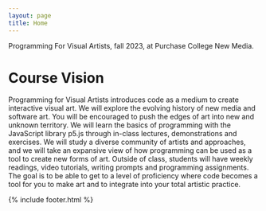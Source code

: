 ```yaml
---
layout: page
title: Home
---
```



Programming For Visual Artists, fall 2023, at Purchase College New Media.

# Course Vision

Programming for Visual Artists introduces code as a medium to create interactive visual art. We will explore the evolving history of new media and software art. You will be encouraged to push the edges of art into new and unknown territory. We will learn the basics of programming with the JavaScript library p5.js through in-class lectures, demonstrations and exercises. We will study a diverse community of artists and approaches, and we will take an expansive view of how programming can be used as a tool to create new forms of art. Outside of class, students will have weekly readings, video tutorials, writing prompts and programming assignments. The goal is to be able to get to a level of proficiency where code becomes a tool for you to make art and to integrate into your total artistic practice.

{% include footer.html %}
